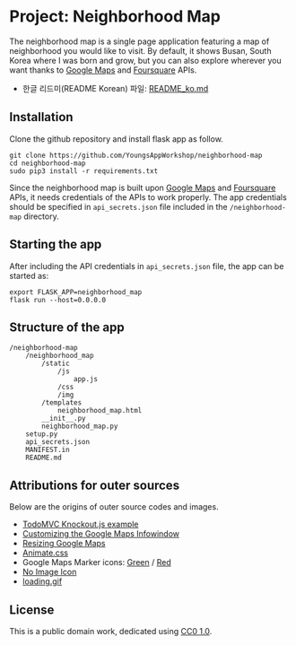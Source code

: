 # Project: Neighborhood Map

The neighborhood map is a single page application featuring a map of neighborhood you would like to visit. By default, it shows Busan, South Korea where I was born and grow, but you can also explore wherever you want thanks to [Google Maps](https://developers.google.com/maps/) and [Foursquare](https://developer.foursquare.com/) APIs.

- 한글 리드미(README Korean) 파일: [README_ko.md](https://github.com/YoungsAppWorkshop/neighborhood-map/blob/master/README_ko.md)

## Installation
Clone the github repository and install flask app as follow.

```
git clone https://github.com/YoungsAppWorkshop/neighborhood-map
cd neighborhood-map
sudo pip3 install -r requirements.txt
```

Since the neighborhood map is built upon [Google Maps](https://developers.google.com/maps/) and [Foursquare](https://developer.foursquare.com/) APIs, it needs credentials of the APIs to work properly. The app credentials should be specified in `api_secrets.json` file included in the `/neighborhood-map` directory.

## Starting the app
After including the API credentials in `api_secrets.json` file, the app can be started as:

```
export FLASK_APP=neighborhood_map
flask run --host=0.0.0.0
```

## Structure of the app
```
/neighborhood-map
    /neighborhood_map
        /static
            /js
                app.js
            /css
            /img
        /templates
            neighborhood_map.html
        __init__.py
        neighborhood_map.py
    setup.py
    api_secrets.json
    MANIFEST.in
    README.md
```

## Attributions for outer sources
Below are the origins of outer source codes and images.
- [TodoMVC Knockout.js example](http://todomvc.com/examples/knockoutjs/)
- [Customizing the Google Maps Infowindow](https://codepen.io/Marnoto/pen/xboPmG)
- [Resizing Google Maps](http://jsfiddle.net/n5c01zw5/)
- [Animate.css](https://daneden.github.io/animate.css/)
- Google Maps Marker icons: [Green](https://pixabay.com/en/poi-location-pin-marker-position-304466/) / [Red](https://pixabay.com/en/location-poi-pin-marker-position-304467/)
- [No Image Icon](https://www.iconfinder.com/icons/103591/cancel_image_icon#size=128)
- [loading.gif](https://preloaders.net/)

## License
This is a public domain work, dedicated using
[CC0 1.0](https://creativecommons.org/publicdomain/zero/1.0/).
